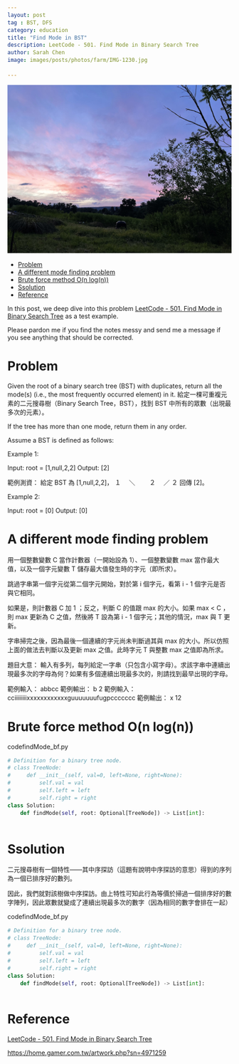 ```yaml
---
layout: post
tag : BST, DFS
category: education
title: "Find Mode in BST"
description: LeetCode - 501. Find Mode in Binary Search Tree
author: Sarah Chen
image: images/posts/photos/farm/IMG-1230.jpg

---
```

![](../images/posts/photos/farm/IMG-1930.jpg)
- [Problem](#problem)
- [A different mode finding problem](#a-different-mode-finding-problem)
- [Brute force method O(n log(n))](#brute-force-method-on-logn)
- [Ssolution](#ssolution)
- [Reference](#reference)

In this post, we deep dive into this problem [LeetCode - 501. Find Mode in Binary Search Tree](https://leetcode.com/problems/find-mode-in-binary-search-tree/) as a test example.  

Please pardon me if you find the notes messy and send me a message if you see anything that should be corrected.   

# Problem 

Given the root of a binary search tree (BST) with duplicates, return all the mode(s) (i.e., the most frequently occurred element) in it.  給定一棵可重複元素的二元搜尋樹（Binary Search Tree，BST），找到 BST 中所有的眾數（出現最多次的元素）。

If the tree has more than one mode, return them in any order.

Assume a BST is defined as follows:

Example 1:

Input: root = [1,null,2,2]
Output: [2]

範例測資：
給定 BST 為 [1,null,2,2]，
１
　＼
　　２
　／
２
回傳 [2]。

Example 2:

Input: root = [0]
Output: [0]

# A different mode finding problem
用一個整數變數 C 當作計數器（一開始設為 1）、一個整數變數 max 當作最大值，以及一個字元變數 T 儲存最大值發生時的字元（即所求）。

跳過字串第一個字元從第二個字元開始，對於第 i 個字元，看第 i - 1 個字元是否與它相同。

如果是，則計數器 C 加 1 ；反之，判斷 C 的值跟 max 的大小。如果 max < C ，則 max 更新為 C 之值，然後將 T 設為第 i - 1 個字元；其他的情況，max 與 T 更新。

字串掃完之後，因為最後一個連續的字元尚未判斷過其與 max 的大小。所以仿照上面的做法去判斷以及更新 max 之值。此時字元 T 與整數 max 之值即為所求。

題目大意：
輸入有多列，每列給定一字串（只包含小寫字母）。求該字串中連續出現最多次的字母為何？如果有多個連續出現最多次的，則請找到最早出現的字母。

範例輸入：
abbcc
範例輸出：
b 2
範例輸入：
cciiiiiiiixxxxxxxxxxxxguuuuuuufugpccccccc
範例輸出：
x 12
# Brute force method O(n log(n))

<div class="code-head"><span>code</span>findMode_bf.py</div>

```py
# Definition for a binary tree node.
# class TreeNode:
#     def __init__(self, val=0, left=None, right=None):
#         self.val = val
#         self.left = left
#         self.right = right
class Solution:
    def findMode(self, root: Optional[TreeNode]) -> List[int]:
        
```

# Ssolution
二元搜尋樹有一個特性——其中序探訪（這題有說明中序探訪的意思）得到的序列為一個已排序好的數列。

因此，我們就對該樹做中序探訪。由上特性可知此行為等價於掃過一個排序好的數字陣列，因此眾數就變成了連續出現最多次的數字（因為相同的數字會排在一起）

<div class="code-head"><span>code</span>findMode_bf.py</div>

```py
# Definition for a binary tree node.
# class TreeNode:
#     def __init__(self, val=0, left=None, right=None):
#         self.val = val
#         self.left = left
#         self.right = right
class Solution:
    def findMode(self, root: Optional[TreeNode]) -> List[int]:
        
```

# Reference

[LeetCode - 501. Find Mode in Binary Search Tree](https://leetcode.com/problems/find-mode-in-binary-search-tree/)

https://home.gamer.com.tw/artwork.php?sn=4971259
